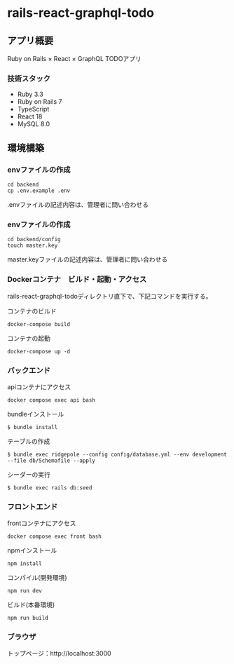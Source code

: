 # rails-react-graphql-todo

## アプリ概要
Ruby on Rails × React × GraphQL TODOアプリ<br>

### 技術スタック
- Ruby 3.3
- Ruby on Rails 7
- TypeScript
- React 18
- MySQL 8.0

## 環境構築
### envファイルの作成
```
cd backend
cp .env.example .env
```
.envファイルの記述内容は、管理者に問い合わせる

### envファイルの作成
```
cd backend/config
touch master.key
```
master.keyファイルの記述内容は、管理者に問い合わせる

### Dockerコンテナ　ビルド・起動・アクセス
rails-react-graphql-todoディレクトリ直下で、下記コマンドを実行する。<br>

コンテナのビルド
```
docker-compose build
```

コンテナの起動
```
docker-compose up -d
```

### バックエンド
apiコンテナにアクセス
```
docker compose exec api bash
```

bundleインストール
```
$ bundle install
```

テーブルの作成
```
$ bundle exec ridgepole --config config/database.yml --env development --file db/Schemafile --apply
```

シーダーの実行
```
$ bundle exec rails db:seed
```

### フロントエンド
frontコンテナにアクセス
```
docker compose exec front bash
```

npmインストール
```
npm install
```

コンパイル(開発環境)
```
npm run dev
```

ビルド(本番環境)
```
npm run build
```

### ブラウザ
トップページ：http://localhost:3000 <br>

